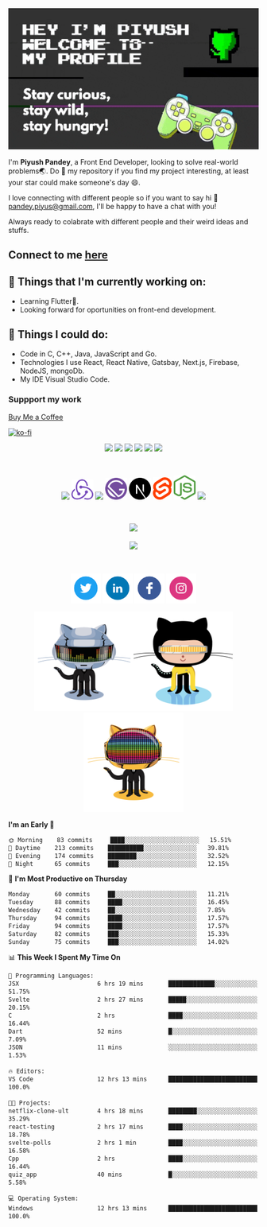 <img src="piyush-final.gif" width="1000px">

I'm **Piyush Pandey**, a Front End Developer, looking to solve real-world problems🌏. Do 🌟 my repository if you find my project interesting, at least your star could make someone's day 😄.

I love connecting with different people so if you want to say hi 💬 pandey.piyus@gmail.com, I'll be happy to have a chat with you!

Always ready to colabrate with different people and their weird ideas and stuffs.

## Connect to me [here](https://linktr.ee/zephyrus21)

## 💼 Things that I'm currently working on:

-   Learning Flutter📲.
-   Looking forward for oportunities on front-end development.

## 🔭 Things I could do:

-   Code in C, C++, Java, JavaScript and Go.
-   Technologies I use React, React Native, Gatsbay, Next.js, Firebase, NodeJS, mongoDb.
-   My IDE Visual Studio Code.

### Suppport my work 
[Buy Me a Coffee](https://www.buymeacoffee.com/zephyrus21)

[![ko-fi](https://ko-fi.com/img/githubbutton_sm.svg)](https://ko-fi.com/Y8Y63ONS5)


<p align="center">
  <img src="https://img.icons8.com/color/48/000000/c-programming.png"/>
  <img src="https://img.icons8.com/color/48/000000/c-plus-plus-logo.png"/>
  <img src="https://img.icons8.com/color/48/000000/java-coffee-cup-logo.png"/>
  <img src="https://img.icons8.com/color/48/000000/golang.png"/>
  <img src="https://img.icons8.com/color/48/000000/javascript.png"/>
  <img src="https://img.icons8.com/color/48/000000/typescript.png"/>
</p>
<br/>
<p align="center">
  <img src="https://img.icons8.com/color/48/000000/react-native.png"/>
  <img src="redux-seeklogo.com.svg" width="44px"/>
  <img src="https://img.icons8.com/color/48/000000/graphql.png"/>
  <img src="gatsby-seeklogo.com.svg" width="44px"/>
  <img src="next-js-seeklogo.com.svg" width="44px"/>
  <img src="svelte-logo.png" width="38px"/>
  <img src="nodejs-seeklogo.com.svg" width="44px"/>
<!--   <img src="https://img.icons8.com/color/48/000000/mongodb.png"/> -->
  <img src="https://img.icons8.com/color/48/000000/firebase.png"/>
</p>
<br/>
<p align="center">
  <!-- <img src="https://github-readme-stats.vercel.app/api?username=zephyrus21&show_icons=true&theme=radical&title_color=8E2DE2&text_color=fff&icon_color=8E2DE2" alt="piyush-stats" /> -->

<img src="https://github-readme-streak-stats.herokuapp.com/?user=zephyrus21&theme=midnight-purple"/>
<br />
<br/>
<img src="https://github-readme-stats.vercel.app/api/top-langs/?username=zephyrus21&show_icons=true&theme=midnight-purple&title_color=8E2DE2&text_color=fff&icon_color=8E2DE2&layout=compact"/>
<br/>
<!-- <img src="https://activity-graph.herokuapp.com/graph?username=zephyrus21"/> -->
</p>


<p align="center">

<br/>
<p align="center">
<a href="https://twitter.com/zephyrusp21"><img src="https://github.com/aritraroy/social-icons/blob/master/twitter-icon.png?raw=true" width="60"></a>
<a href="https://www.linkedin.com/in/zephyrus21/"><img src="https://github.com/aritraroy/social-icons/blob/master/linkedin-icon.png?raw=true" width="60"></a>
<a href="https://www.facebook.com/zephyrus21/"><img src="https://github.com/aritraroy/social-icons/blob/master/facebook-icon.png?raw=true" width="60"></a>
<a href="https://www.instagram.com/zephyrus.io/"><img src="https://github.com/aritraroy/social-icons/blob/master/instagram-icon.png?raw=true" width="60"></a>
</p>

<p align="center"><img src="gh-1.gif" width="200px"><img src="gh-4.png" width="200px"><img src="gh-2.gif" width="200px">
</p>

<!--START_SECTION:waka-->
**I'm an Early 🐤** 

```text
🌞 Morning    83 commits     ████░░░░░░░░░░░░░░░░░░░░░   15.51% 
🌆 Daytime    213 commits    ██████████░░░░░░░░░░░░░░░   39.81% 
🌃 Evening    174 commits    ████████░░░░░░░░░░░░░░░░░   32.52% 
🌙 Night      65 commits     ███░░░░░░░░░░░░░░░░░░░░░░   12.15%

```
📅 **I'm Most Productive on Thursday** 

```text
Monday       60 commits     ██░░░░░░░░░░░░░░░░░░░░░░░   11.21% 
Tuesday      88 commits     ████░░░░░░░░░░░░░░░░░░░░░   16.45% 
Wednesday    42 commits     ██░░░░░░░░░░░░░░░░░░░░░░░   7.85% 
Thursday     94 commits     ████░░░░░░░░░░░░░░░░░░░░░   17.57% 
Friday       94 commits     ████░░░░░░░░░░░░░░░░░░░░░   17.57% 
Saturday     82 commits     ███░░░░░░░░░░░░░░░░░░░░░░   15.33% 
Sunday       75 commits     ███░░░░░░░░░░░░░░░░░░░░░░   14.02%

```


📊 **This Week I Spent My Time On** 

```text
💬 Programming Languages: 
JSX                      6 hrs 19 mins       █████████████░░░░░░░░░░░░   51.75% 
Svelte                   2 hrs 27 mins       █████░░░░░░░░░░░░░░░░░░░░   20.15% 
C                        2 hrs               ████░░░░░░░░░░░░░░░░░░░░░   16.44% 
Dart                     52 mins             █░░░░░░░░░░░░░░░░░░░░░░░░   7.09% 
JSON                     11 mins             ░░░░░░░░░░░░░░░░░░░░░░░░░   1.53%

🔥 Editors: 
VS Code                  12 hrs 13 mins      █████████████████████████   100.0%

🐱‍💻 Projects: 
netflix-clone-ult        4 hrs 18 mins       ████████░░░░░░░░░░░░░░░░░   35.29% 
react-testing            2 hrs 17 mins       ████░░░░░░░░░░░░░░░░░░░░░   18.78% 
svelte-polls             2 hrs 1 min         ████░░░░░░░░░░░░░░░░░░░░░   16.58% 
Cpp                      2 hrs               ████░░░░░░░░░░░░░░░░░░░░░   16.44% 
quiz_app                 40 mins             █░░░░░░░░░░░░░░░░░░░░░░░░   5.58%

💻 Operating System: 
Windows                  12 hrs 13 mins      █████████████████████████   100.0%

```


<!--END_SECTION:waka-->
